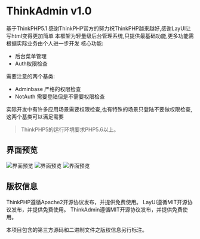 ThinkAdmin v1.0
===============

基于ThinkPHP5.1 感谢ThinkPHP官方的努力祝ThinkPHP越来越好,感谢LayUI让写html变得更加简单
本框架为轻量级后台管理系统,只提供最基础功能,更多功能需根据实际业务由个人进一步开发
核心功能:

 + 后台菜单管理
 + Auth权限检查

需要注意的两个基类:

 + Adminbase 严格的权限检查
 + NotAuth 需要登陆但是不需要权限检查
 
实际开发中有许多应用场景需要权限检查,也有特殊的场景只登陆不要做权限检查,这两个基类可以满足需要
 
> ThinkPHP5的运行环境要求PHP5.6以上。

## 界面预览

![界面预览](https://gitee.com/bullet/thinkadmin/blob/master/screenshots/20180516182602.png "截图1")
![界面预览](https://gitee.com/bullet/thinkadmin/blob/master/screenshots/20180516182636.png "截图2")
![界面预览](https://gitee.com/bullet/thinkadmin/blob/master/screenshots/20180516182712.png "截图3")

## 版权信息

ThinkPHP遵循Apache2开源协议发布，并提供免费使用。
LayUI遵循MIT开源协议发布，并提供免费使用。
ThinkAdmin遵循MIT开源协议发布，并提供免费使用。

本项目包含的第三方源码和二进制文件之版权信息另行标注。
